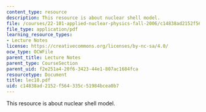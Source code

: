 ```yaml
---
content_type: resource
description: This resource is about nuclear shell model.
file: /courses/22-101-applied-nuclear-physics-fall-2006/c14838ad2152f564335c51984bcea0b7_lec10.pdf
file_type: application/pdf
learning_resource_types:
- Lecture Notes
license: https://creativecommons.org/licenses/by-nc-sa/4.0/
ocw_type: OCWFile
parent_title: Lecture Notes
parent_type: CourseSection
parent_uid: f2e251a4-20f6-3423-44e1-807ac1684fca
resourcetype: Document
title: lec10.pdf
uid: c14838ad-2152-f564-335c-51984bcea0b7
---
```

This resource is about nuclear shell model.